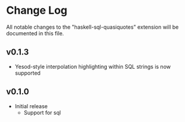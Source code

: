 # Change Log

All notable changes to the "haskell-sql-quasiquotes" extension will be documented in this file.

## v0.1.3

- Yesod-style interpolation highlighting within SQL strings is now supported

## v0.1.0

- Initial release
  - Support for sql
